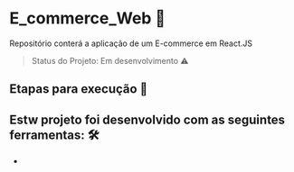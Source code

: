 # E_commerce_Web 🏬

Repositório conterá a aplicação de um E-commerce em React.JS

> Status do Projeto: Em desenvolvimento :warning:

## Etapas para execução 🔧

## Estw projeto foi desenvolvido com as seguintes ferramentas: 🛠️

-



